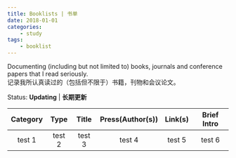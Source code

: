 ```yaml
---
title: Booklists | 书单
date: 2018-01-01
categories:
    - study
tags:
    - booklist
---
```


Documenting (including but not limited to) books, journals and conference papers that I read seriously.  
记录我所认真读过的（包括但不限于）书籍，刊物和会议论文。

Status: **Updating** \| **长期更新**

| Category | Type | Title | Press(Author(s)) | Link(s) | Brief Intro |
|:--------:|:----:|:-----:|:----------------:|:-------:|:-----------:|
| test 1 | test 2 | test 3 | test 4 | test 5 | test 6 |